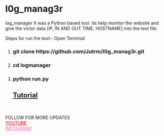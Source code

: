 # l0g_manag3r
log_manager It was a Python based tool. Its help monitor the website and give the victor data [IP, IN AND OUT TIME, HOSTNAME] into the text file

Steps for run the tool:-
Open Terminal
1) <h3>git clone https://github.com/Jutrm/l0g_manag3r.git</h3>
2) <h3>cd logmanager</h3>
3) <h3>python run.py</h3>

   <h2><a href="https://www.youtube.com/@jutrm">Tutorial</a></h2><br>

FOLLOW FOR MORE UPDATES<br>
<a href="https://www.jutrm.com" style="color:red;">YOUTUBE</a><br>
<a href="https://www.instagram.com/jutrmraja/" style="color:hotpink;">INSTAGRAM</a>
